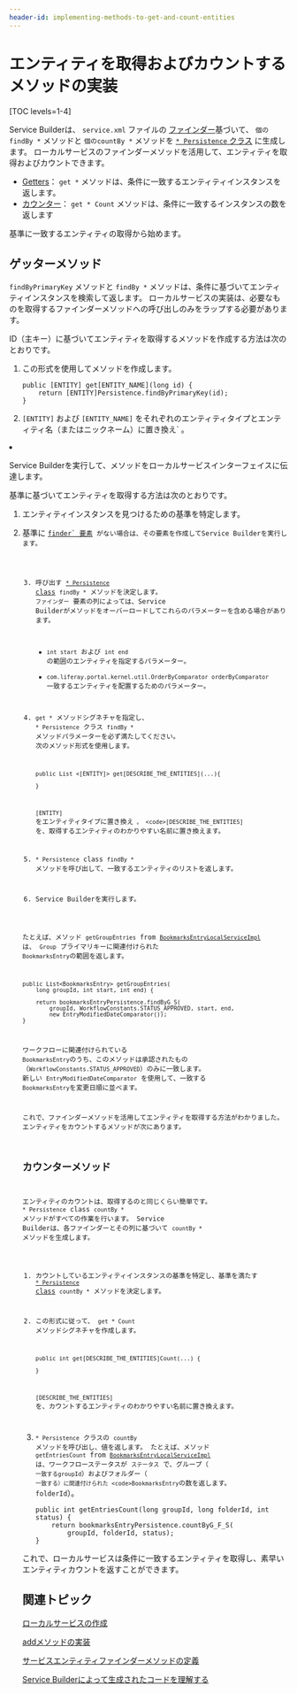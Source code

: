 ```yaml
---
header-id: implementing-methods-to-get-and-count-entities
---
```


# エンティティを取得およびカウントするメソッドの実装

[TOC levels=1-4]

Service Builderは、 `service.xml` ファイルの [ファインダー](/docs/7-1/tutorials/-/knowledge_base/t/defining-service-entity-finder-methods)基づいて、 `個のfindBy *` メソッドと `個のcountBy *` メソッドを [`* Persistence` クラス](/docs/7-1/tutorials/-/knowledge_base/t/understanding-the-code-generated-by-service-builder) に生成します。 ローカルサービスのファインダーメソッドを活用して、エンティティを取得およびカウントできます。

  - [Getters](#getter-methods)： `get *` メソッドは、条件に一致するエンティティインスタンスを返します。
  - [カウンター](#counter-methods)： `get * Count` メソッドは、条件に一致するインスタンスの数を返します

基準に一致するエンティティの取得から始めます。

## ゲッターメソッド

`findByPrimaryKey` メソッドと `findBy *` メソッドは、条件に基づいてエンティティインスタンスを検索して返します。 ローカルサービスの実装は、必要なものを取得するファインダーメソッドへの呼び出しのみをラップする必要があります。

ID（主キー）に基づいてエンティティを取得するメソッドを作成する方法は次のとおりです。

1.  この形式を使用してメソッドを作成します。
   
        public [ENTITY] get[ENTITY_NAME](long id) {
            return [ENTITY]Persistence.findByPrimaryKey(id);
        }

2.  `[ENTITY]` および `[ENTITY_NAME]` をそれぞれのエンティティタイプとエンティティ名（またはニックネーム）に置き換え` 。</p></li>
<li><p spaces-before="0"> Service Builderを実行して、メソッドをローカルサービスインターフェイスに伝達します。</p></li>
</ol>

<p spaces-before="0">基準に基づいてエンティティを取得する方法は次のとおりです。</p>

<ol start="1">
<li><p spaces-before="0"> エンティティインスタンスを見つけるための基準を特定します。</p></li>
<li><p spaces-before="0"> 基準に <a href="/docs/7-1/tutorials/-/knowledge_base/t/defining-service-entity-finder-methods"><code>finder` 要素</a> がない場合は、その要素を作成してService Builderを実行します。

3.  呼び出す [`* Persistence` class](/docs/7-1/tutorials/-/knowledge_base/t/understanding-the-code-generated-by-service-builder) `findBy *` メソッドを決定します。 `ファインダー` 要素の列によっては、Service Builderがメソッドをオーバーロードしてこれらのパラメーターを含める場合があります。

      - `int start` および `int end` の範囲のエンティティを指定するパラメーター。
      - `com.liferay.portal.kernel.util.OrderByComparator orderByComparator` 一致するエンティティを配置するためのパラメーター。

4.  `get *` メソッドシグネチャを指定し、 `* Persistence` クラス `findBy *` メソッドパラメーターを必ず満たしてください。 次のメソッド形式を使用します。

        public List <[ENTITY]> get[DESCRIBE_THE_ENTITIES](...){

        }

    `[ENTITY]` をエンティティタイプに置き換え` 。 <code>[DESCRIBE_THE_ENTITIES]` を、取得するエンティティのわかりやすい名前に置き換えます。

5.  `* Persistence` class `findBy *` メソッドを呼び出して、一致するエンティティのリストを返します。

6.  Service Builderを実行します。

たとえば、メソッド `getGroupEntries` from [`BookmarksEntryLocalServiceImpl`](https://github.com/liferay/liferay-portal/blob/7.1.0-a1/modules/apps/collaboration/bookmarks/bookmarks-service/src/main/java/com/liferay/bookmarks/service/impl/BookmarksEntryLocalServiceImpl.java) は、 `Group` プライマリキーに関連付けられた `BookmarksEntry`の範囲を返します。

    public List<BookmarksEntry> getGroupEntries(
        long groupId, int start, int end) {
    
        return bookmarksEntryPersistence.findByG_S(
            groupId, WorkflowConstants.STATUS_APPROVED, start, end,
            new EntryModifiedDateComparator());
    }

ワークフローに関連付けられている `BookmarksEntry`のうち、このメソッドは承認されたもの（`WorkflowConstants.STATUS_APPROVED`）のみに一致します。 新しい `EntryModifiedDateComparator` を使用して、一致する `BookmarksEntry`を変更日順に並べます。

これで、ファインダーメソッドを活用してエンティティを取得する方法がわかりました。 エンティティをカウントするメソッドが次にあります。

## カウンターメソッド

エンティティのカウントは、取得するのと同じくらい簡単です。 `* Persistence` class `countBy *` メソッドがすべての作業を行います。 Service Builderは、各ファインダーとその列に基づいて `countBy *` メソッドを生成します。

1.  カウントしているエンティティインスタンスの基準を特定し、基準を満たす [`* Persistence` class](/docs/7-1/tutorials/-/knowledge_base/t/understanding-the-code-generated-by-service-builder) `countBy *` メソッドを決定します。

2.  この形式に従って、 `get * Count` メソッドシグネチャを作成します。
   
        public int get[DESCRIBE_THE_ENTITIES]Count(...) {
       
        }

    `[DESCRIBE_THE_ENTITIES]` を、カウントするエンティティのわかりやすい名前に置き換えます。

3.  `* Persistence` クラスの `countBy` メソッドを呼び出し、値を返します。 たとえば、メソッド `getEntriesCount` from [`BookmarksEntryLocalServiceImpl`](https://github.com/liferay/liferay-portal/blob/7.1.0-a1/modules/apps/collaboration/bookmarks/bookmarks-service/src/main/java/com/liferay/bookmarks/service/impl/BookmarksEntryLocalServiceImpl.java) は、ワークフローステータスが `ステータス` で、グループ（ `一致するgroupId`）およびフォルダー（ `一致する）に関連付けられた <code>BookmarksEntry`の数を返します。 folderId</code>）。
   
        public int getEntriesCount(long groupId, long folderId, int status) {
            return bookmarksEntryPersistence.countByG_F_S(
                groupId, folderId, status);
        }

これで、ローカルサービスは条件に一致するエンティティを取得し、素早いエンティティカウントを返すことができます。

## 関連トピック

[ローカルサービスの作成](/docs/7-1/tutorials/-/knowledge_base/t/creating-local-services)

[addメソッドの実装](/docs/7-1/tutorials/-/knowledge_base/t/implementing-an-add-method)

[サービスエンティティファインダーメソッドの定義](/docs/7-1/tutorials/-/knowledge_base/t/defining-service-entity-finder-methods)

[Service Builderによって生成されたコードを理解する](/docs/7-1/tutorials/-/knowledge_base/t/understanding-the-code-generated-by-service-builder)
